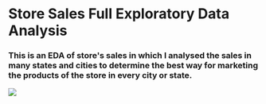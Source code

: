 # Store Sales Full Exploratory Data Analysis
### This is an EDA of store's sales in which I analysed the sales in many states and cities to determine the best way for marketing the products of the store in every city or state.
![](https://s.abcnews.com/images/Business/grocery-store-rf-gty-ml-210610_1623327252649_hpMain.jpg)
